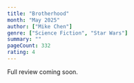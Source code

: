 ```yaml
---
title: "Brotherhood"
month: "May 2025"
author: ["Mike Chen"]
genre: ["Science Fiction", "Star Wars"]
summary: ""
pageCount: 332
rating: 4
---
```


Full review coming soon.
